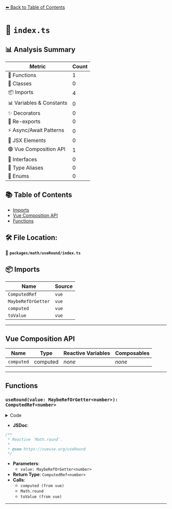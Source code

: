 [⬅️ Back to Table of Contents](../../../index.md)

# 📄 `index.ts`

## 📊 Analysis Summary

| Metric | Count |
|--------|-------|
| 🔧 Functions | 1 |
| 🧱 Classes | 0 |
| 📦 Imports | 4 |
| 📊 Variables & Constants | 0 |
| ✨ Decorators | 0 |
| 🔄 Re-exports | 0 |
| ⚡ Async/Await Patterns | 0 |
| 💠 JSX Elements | 0 |
| 🟢 Vue Composition API | 1 |
| 📐 Interfaces | 0 |
| 📑 Type Aliases | 0 |
| 🎯 Enums | 0 |

## 📚 Table of Contents

- [Imports](#imports)
- [Vue Composition API](#vue-composition-api)
- [Functions](#functions)

## 🛠️ File Location:
📂 **`packages/math/useRound/index.ts`**

## 📦 Imports

| Name | Source |
|------|--------|
| `ComputedRef` | `vue` |
| `MaybeRefOrGetter` | `vue` |
| `computed` | `vue` |
| `toValue` | `vue` |


---

## Vue Composition API

| Name | Type | Reactive Variables | Composables |
|------|------|-------------------|-------------|
| `computed` | computed | *none* | *none* |


---

## Functions

### `useRound(value: MaybeRefOrGetter<number>): ComputedRef<number>`

<details><summary>Code</summary>

```ts
export function useRound(value: MaybeRefOrGetter<number>): ComputedRef<number> {
  return computed<number>(() => Math.round(toValue(value)))
}
```
</details>

- **JSDoc**:
```ts
/**
 * Reactive `Math.round`.
 *
 * @see https://vueuse.org/useRound
 */
```

- **Parameters**:
  - `value: MaybeRefOrGetter<number>`
- **Return Type**: `ComputedRef<number>`
- **Calls**:
  - `computed (from vue)`
  - `Math.round`
  - `toValue (from vue)`

---